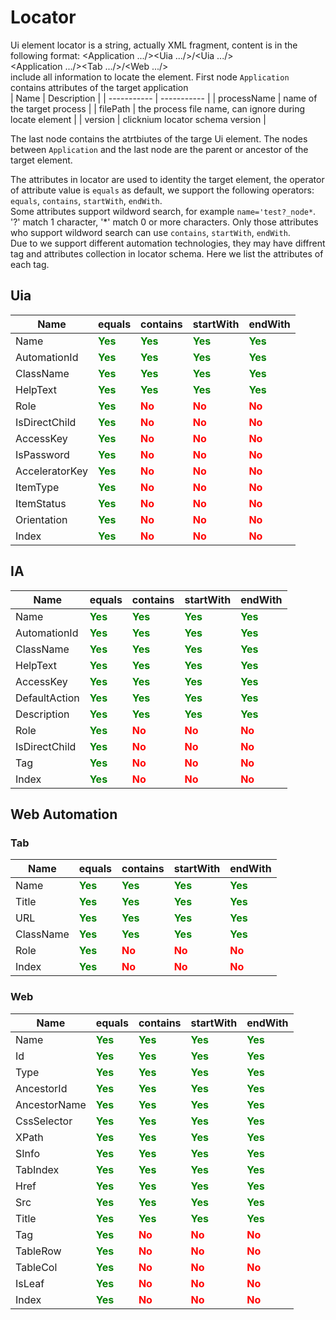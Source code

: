 # Locator

Ui element locator is a string, actually XML fragment, content is in the following format:
<Application .../><Uia .../>/<Uia .../>  
<Application .../><Tab .../>/<Web .../>  
include all information to locate the element.
First node `Application` contains attributes of the target application
<Application processName="notepad" filePath="notepad.exe" version="1.3" />  
| Name      | Description |
| ----------- | ----------- |
| processName      |  name of the target process   |
| filePath      |  the process file name, can ignore during locate element  |
| version      |  clicknium locator schema version   |  

The last node contains the atrtbiutes of the targe Ui element.
The nodes between `Application` and the last node are the parent or ancestor of the target element.

The attributes in locator are used to identity the target element, the operator of attribute value is `equals` as default, we support the following operators:
`equals`, `contains`, `startWith`, `endWith`.  
Some attributes support wildword search, for example `name='test?_node*`. '?' match 1 character, '*' match 0 or more characters.  Only those attributes who support wildword search can use `contains`, `startWith`, `endWith`.  
Due to we support different automation technologies, they may have diffrent tag and attributes collection in locator schema. Here we list the attributes of each tag.  

## Uia
| Name      | equals | contains |startWith |endWith |
| ----------- | ----------- |----------- |----------- |----------- |
| Name |  <font color=Green><B>Yes</B></font>   |<font color=Green><B>Yes</B></font>|<font color=Green><B>Yes</B></font>|<font color=Green><B>Yes</B></font>|
| AutomationId |  <font color=Green><B>Yes</B></font>   |<font color=Green><B>Yes</B></font>|<font color=Green><B>Yes</B></font>|<font color=Green><B>Yes</B></font>|
| ClassName |  <font color=Green><B>Yes</B></font>   |<font color=Green><B>Yes</B></font>|<font color=Green><B>Yes</B></font>|<font color=Green><B>Yes</B></font>|
| HelpText |  <font color=Green><B>Yes</B></font>   |<font color=Green><B>Yes</B></font>|<font color=Green><B>Yes</B></font>|<font color=Green><B>Yes</B></font>|
| Role |  <font color=Green><B>Yes</B></font>   |<font color=Red><B>No</B></font>|<font color=Red><B>No</B></font>|<font color=Red><B>No</B></font>|
| IsDirectChild |  <font color=Green><B>Yes</B></font>   |<font color=Red><B>No</B></font>|<font color=Red><B>No</B></font>|<font color=Red><B>No</B></font>|
| AccessKey |  <font color=Green><B>Yes</B></font>   |<font color=Red><B>No</B></font>|<font color=Red><B>No</B></font>|<font color=Red><B>No</B></font>|
| IsPassword |  <font color=Green><B>Yes</B></font>   |<font color=Red><B>No</B></font>|<font color=Red><B>No</B></font>|<font color=Red><B>No</B></font>|
| AcceleratorKey |  <font color=Green><B>Yes</B></font>   |<font color=Red><B>No</B></font>|<font color=Red><B>No</B></font>|<font color=Red><B>No</B></font>|
| ItemType |  <font color=Green><B>Yes</B></font>   |<font color=Red><B>No</B></font>|<font color=Red><B>No</B></font>|<font color=Red><B>No</B></font>|
| ItemStatus |  <font color=Green><B>Yes</B></font>   |<font color=Red><B>No</B></font>|<font color=Red><B>No</B></font>|<font color=Red><B>No</B></font>|
| Orientation |  <font color=Green><B>Yes</B></font>   |<font color=Red><B>No</B></font>|<font color=Red><B>No</B></font>|<font color=Red><B>No</B></font>|
| Index |  <font color=Green><B>Yes</B></font>   |<font color=Red><B>No</B></font>|<font color=Red><B>No</B></font>|<font color=Red><B>No</B></font>|

## IA
| Name      | equals | contains |startWith |endWith |
| ----------- | ----------- |----------- |----------- |----------- |
| Name |  <font color=Green><B>Yes</B></font>   |<font color=Green><B>Yes</B></font>|<font color=Green><B>Yes</B></font>|<font color=Green><B>Yes</B></font>|
| AutomationId |  <font color=Green><B>Yes</B></font>   |<font color=Green><B>Yes</B></font>|<font color=Green><B>Yes</B></font>|<font color=Green><B>Yes</B></font>|
| ClassName |  <font color=Green><B>Yes</B></font>   |<font color=Green><B>Yes</B></font>|<font color=Green><B>Yes</B></font>|<font color=Green><B>Yes</B></font>|
| HelpText |  <font color=Green><B>Yes</B></font>   |<font color=Green><B>Yes</B></font>|<font color=Green><B>Yes</B></font>|<font color=Green><B>Yes</B></font>|
| AccessKey |  <font color=Green><B>Yes</B></font>   |<font color=Green><B>Yes</B></font>|<font color=Green><B>Yes</B></font>|<font color=Green><B>Yes</B></font>|
| DefaultAction |  <font color=Green><B>Yes</B></font>   |<font color=Green><B>Yes</B></font>|<font color=Green><B>Yes</B></font>|<font color=Green><B>Yes</B></font>|
| Description |  <font color=Green><B>Yes</B></font>   |<font color=Green><B>Yes</B></font>|<font color=Green><B>Yes</B></font>|<font color=Green><B>Yes</B></font>|
| Role |  <font color=Green><B>Yes</B></font>   |<font color=Red><B>No</B></font>|<font color=Red><B>No</B></font>|<font color=Red><B>No</B></font>|
| IsDirectChild |  <font color=Green><B>Yes</B></font>   |<font color=Red><B>No</B></font>|<font color=Red><B>No</B></font>|<font color=Red><B>No</B></font>|
| Tag |  <font color=Green><B>Yes</B></font>   |<font color=Red><B>No</B></font>|<font color=Red><B>No</B></font>|<font color=Red><B>No</B></font>|
| Index |  <font color=Green><B>Yes</B></font>   |<font color=Red><B>No</B></font>|<font color=Red><B>No</B></font>|<font color=Red><B>No</B></font>|

## Web Automation

### Tab
| Name      | equals | contains |startWith |endWith |
| ----------- | ----------- |----------- |----------- |----------- |
| Name |  <font color=Green><B>Yes</B></font>   |<font color=Green><B>Yes</B></font>|<font color=Green><B>Yes</B></font>|<font color=Green><B>Yes</B></font>|
| Title |  <font color=Green><B>Yes</B></font>   |<font color=Green><B>Yes</B></font>|<font color=Green><B>Yes</B></font>|<font color=Green><B>Yes</B></font>|
| URL |  <font color=Green><B>Yes</B></font>   |<font color=Green><B>Yes</B></font>|<font color=Green><B>Yes</B></font>|<font color=Green><B>Yes</B></font>|
| ClassName |  <font color=Green><B>Yes</B></font>   |<font color=Green><B>Yes</B></font>|<font color=Green><B>Yes</B></font>|<font color=Green><B>Yes</B></font>|
| Role |  <font color=Green><B>Yes</B></font>   |<font color=Red><B>No</B></font>|<font color=Red><B>No</B></font>|<font color=Red><B>No</B></font>|
| Index |  <font color=Green><B>Yes</B></font>   |<font color=Red><B>No</B></font>|<font color=Red><B>No</B></font>|<font color=Red><B>No</B></font>|

### Web
| Name      | equals | contains |startWith |endWith |
| ----------- | ----------- |----------- |----------- |----------- |
| Name |  <font color=Green><B>Yes</B></font>   |<font color=Green><B>Yes</B></font>|<font color=Green><B>Yes</B></font>|<font color=Green><B>Yes</B></font>|
| Id |  <font color=Green><B>Yes</B></font>   |<font color=Green><B>Yes</B></font>|<font color=Green><B>Yes</B></font>|<font color=Green><B>Yes</B></font>|
| Type |  <font color=Green><B>Yes</B></font>   |<font color=Green><B>Yes</B></font>|<font color=Green><B>Yes</B></font>|<font color=Green><B>Yes</B></font>|
| AncestorId |  <font color=Green><B>Yes</B></font>   |<font color=Green><B>Yes</B></font>|<font color=Green><B>Yes</B></font>|<font color=Green><B>Yes</B></font>|
| AncestorName |  <font color=Green><B>Yes</B></font>   |<font color=Green><B>Yes</B></font>|<font color=Green><B>Yes</B></font>|<font color=Green><B>Yes</B></font>|
| CssSelector |  <font color=Green><B>Yes</B></font>   |<font color=Green><B>Yes</B></font>|<font color=Green><B>Yes</B></font>|<font color=Green><B>Yes</B></font>|
| XPath |  <font color=Green><B>Yes</B></font>   |<font color=Green><B>Yes</B></font>|<font color=Green><B>Yes</B></font>|<font color=Green><B>Yes</B></font>|
| SInfo |  <font color=Green><B>Yes</B></font>   |<font color=Green><B>Yes</B></font>|<font color=Green><B>Yes</B></font>|<font color=Green><B>Yes</B></font>|
| TabIndex |  <font color=Green><B>Yes</B></font>   |<font color=Green><B>Yes</B></font>|<font color=Green><B>Yes</B></font>|<font color=Green><B>Yes</B></font>|
| Href |  <font color=Green><B>Yes</B></font>   |<font color=Green><B>Yes</B></font>|<font color=Green><B>Yes</B></font>|<font color=Green><B>Yes</B></font>|
| Src |  <font color=Green><B>Yes</B></font>   |<font color=Green><B>Yes</B></font>|<font color=Green><B>Yes</B></font>|<font color=Green><B>Yes</B></font>|
| Title |  <font color=Green><B>Yes</B></font>   |<font color=Green><B>Yes</B></font>|<font color=Green><B>Yes</B></font>|<font color=Green><B>Yes</B></font>|
| Tag |  <font color=Green><B>Yes</B></font>   |<font color=Red><B>No</B></font>|<font color=Red><B>No</B></font>|<font color=Red><B>No</B></font>|
| TableRow |  <font color=Green><B>Yes</B></font>   |<font color=Red><B>No</B></font>|<font color=Red><B>No</B></font>|<font color=Red><B>No</B></font>|
| TableCol |  <font color=Green><B>Yes</B></font>   |<font color=Red><B>No</B></font>|<font color=Red><B>No</B></font>|<font color=Red><B>No</B></font>|
| IsLeaf |  <font color=Green><B>Yes</B></font>   |<font color=Red><B>No</B></font>|<font color=Red><B>No</B></font>|<font color=Red><B>No</B></font>|
| Index |  <font color=Green><B>Yes</B></font>   |<font color=Red><B>No</B></font>|<font color=Red><B>No</B></font>|<font color=Red><B>No</B></font>|